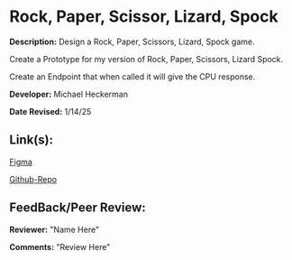 # Rock, Paper, Scissor, Lizard, Spock

**Description:** Design a Rock, Paper, Scissors, Lizard, Spock game.

Create a Prototype for my version of Rock, Paper, Scissors, Lizard Spock.

Create an Endpoint that when called it will give the CPU response.

**Developer:** Michael Heckerman

**Date Revised:** 1/14/25

## Link(s):

[Figma](https://www.figma.com/design/2xOvoB0F0DCTUDBSx30QfC/Rock%2CPaper%2CScissors%2CLizard%2CSpock?node-id=0-1&p=f&t=pJNk4w7yv4gCDthi-0)

[Github-Repo]()

## FeedBack/Peer Review: 

**Reviewer:** "Name Here"

**Comments:** "Review Here"
